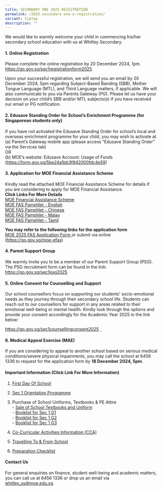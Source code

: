 ```yaml
---
title: SECONDARY ONE 2025 REGISTRATION
permalink: /2025-secondary-one-e-registration/
variant: tiptap
description: ""
---
```

<p>We would like to warmly welcome your child in commencing his/her secondary
school education with us at Whitley Secondary.</p>
<h4><strong>1. Online Registration</strong></h4>
<p>Please complete the online registration by 20 December 2024, 1pm.
<br><a href="https://go.gov.sg/sec1registrationform2025" rel="noopener noreferrer nofollow" target="_blank">https://go.gov.sg/sec1registrationform2025</a>
<br>
</p>
<p>Upon your successful registration, we will send you an email by 20 December
2024, 5pm regarding Subject-Based Banding (SBB), Mother Tongue Language
(MTL), and Third Language matters, if applicable. We will also communicate
to you via Parents Gateway (PG). Please let us have your decision on your
child’s SBB and/or MTL subjects(s) if you have received our email or PG
notification.</p>
<h4><strong>2. Edusave Standing Order for School’s Enrichment Programme (for Singaporean students only)</strong></h4>
<p>If you have not activated the Edusave Standing Order for school’s local
and overseas enrichment programme for your child, you may wish to activate
at
<br>(a) Parent’s Gateway mobile app (please access “Edusave Standing Order”
via the Services tab)
<br>OR
<br>(b) MOE’s website: Edusave Account: Usage of Funds (<a href="https://form.gov.sg/5be24a1bb3f842000fdc4e59" rel="noopener noreferrer nofollow" target="_blank">https://form.gov.sg/5be24a1bb3f842000fdc4e59</a>)</p>
<h4><strong>3. Application for MOE Financial Assistance Scheme</strong></h4>
<p>Kindly read the attached MOE Financial Assistance Scheme for details if
you are considering to apply for MOE Financial Assistance.
<br><strong>Click Links For More Details</strong>
<br><a href="/files/2025   Application for MOE FAS/MOE_Financial_Assistance_Scheme_2025.pdf" rel="noopener nofollow" target="_blank">MOE Financial Assistance Scheme</a>
<br><a href="/files/2025   Application for MOE FAS/MOE_FAS_pamphlet__EL__2025.pdf" rel="noopener nofollow" target="_blank">MOE FAS Pamphlet - English</a>
<br><a href="/files/2025   Application for MOE FAS/MOE_FAS_pamphet__CL__2025.pdf" rel="noopener nofollow" target="_blank">MOE FAS Pamphlet - Chinese</a>
<br><a href="/files/2025   Application for MOE FAS/MOE_FAS_pamphlet__ML__2025.pdf" rel="noopener nofollow" target="_blank">MOE FAS Pamphlet - Malay</a>
<br><a href="/files/2025   Application for MOE FAS/MOE_FAS_pamphlet__TL__2025.pdf" rel="noopener nofollow" target="_blank">MOE FAS Pamphlet - Tamil</a>
</p>
<p><strong>You may refer to the following links for the application form</strong>
<br><a href="/files/2025   Application for MOE FAS/MOE_FAS_Application_Form_2025.pdf" rel="noopener nofollow" target="_blank">MOE 2025 FAS Application Form </a>or
submit via online (<a href="https://go.gov.sg/moe-efas" rel="noopener noreferrer nofollow" target="_blank">https://go.gov.sg/moe-efas</a>)</p>
<h4><strong>4. Parent Support Group</strong></h4>
<p>We warmly invite you to be a member of our Parent Support Group (PSG).
The PSG recruitment form can be found in the link: <a href="https://go.gov.sg/sec1psg2025" rel="noopener noreferrer nofollow" target="_blank">https://go.gov.sg/sec1psg2025</a>
<br>
</p>
<h4><strong>5. Online Consent for Counselling and Support</strong></h4>
<p>Our school counsellors focus on supporting our students' socio-emotional
needs as they journey through their secondary school life. Students can
reach out to our counsellors for support in any areas related to their
emotional well-being or mental health. Kindly look through the options
and provide your consent accordingly for the Academic Year 2025 in the
link below:</p>
<p><a href="https://go.gov.sg/sec1counsellingconsent2025" rel="noopener noreferrer nofollow" target="_blank">https://go.gov.sg/sec1counsellingconsent2025</a>  <u>&nbsp;</u>
</p>
<h4><strong>6. Medical Appeal Exercise (MAE)</strong></h4>
<p>If you are considering to appeal to another school based on serious medical
conditions/severe physical impairments, you may call the school at 6456
1336 to request for the application form by <strong>18 December 2024, 5pm</strong>.</p>
<h4><strong>Important Information (Click Link For More Information)</strong></h4>
<ol data-tight="true" class="tight">
<li>
<p><a href="/files/2025 S1 Important Information/FIRST_DAY_of_School.pdf" rel="noopener nofollow" target="_blank">First Day Of School</a>
</p>
</li>
<li>
<p><a href="/files/2025 S1 Important Information/Sec_1_Orientation_Programme.pdf" rel="noopener nofollow" target="_blank">Sec 1 Orientation Programme</a>
</p>
</li>
<li>
<p>Purchase of School Uniforms, Textbooks &amp; PE Attire
<br>- <a href="/files/2025 S1 Important Information/Sale_of_School_Textbooks_and_Uniform.pdf" rel="noopener nofollow" target="_blank">Sale of School Textbooks and Uniform</a>
<br>- <a href="/files/2025 S1 Important Information/Booklist_for_Sec_1G1.pdf" rel="noopener nofollow" target="_blank">Booklist for Sec 1 G1</a>
<br>- <a href="/files/2025 S1 Important Information/Booklist_for_Sec_1G2.pdf" rel="noopener nofollow" target="_blank">Booklist for Sec 1 G2</a>
<br>- <a href="/files/2025 S1 Important Information/Booklist_for_Sec_1G3.pdf" rel="noopener nofollow" target="_blank">Booklist for Sec 1 G3</a>
</p>
</li>
<li>
<p><a href="/files/2025 S1 Important Information/CCA_Information.pdf" rel="noopener nofollow" target="_blank">Co-Curricular Activities Information (CCA)</a>
</p>
</li>
<li>
<p><a href="/files/2025 S1 Important Information/Travelling_To_and_From_School.pdf" rel="noopener nofollow" target="_blank">Travelling To &amp; From School</a>
</p>
</li>
<li>
<p><a href="/files/2025 S1 Important Information/Preparation_Checklist.pdf" rel="noopener nofollow" target="_blank">Preparation&nbsp;Checklist</a>
</p>
</li>
</ol>
<h4><strong>Contact Us</strong></h4>
<p>For general enquiries on finance, student well-being and academic matters,
you can call us at 6456 1336 or drop us an email via <a href="mailto:whitley_ss@moe.edu.sg" rel="noopener noreferrer nofollow" target="_blank">whitley_ss@moe.edu.sg</a>.</p>
<p></p>
<p></p>
